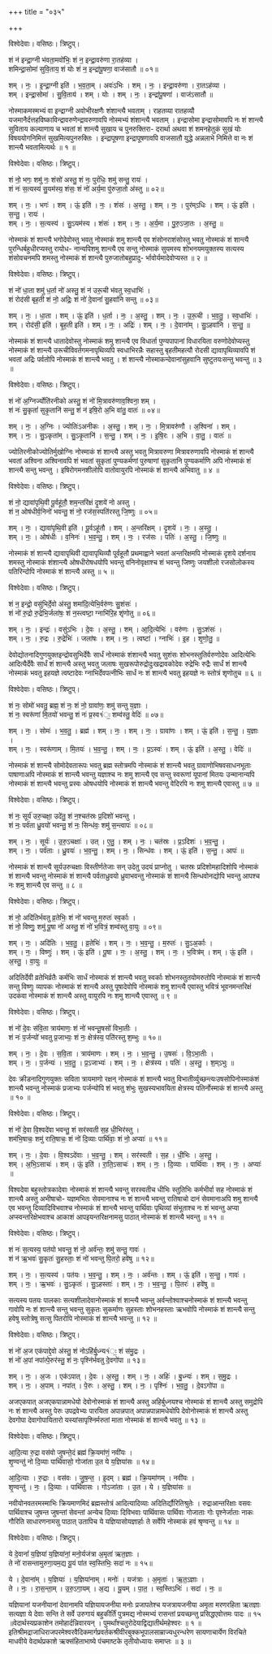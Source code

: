 +++
title = "०३५"

+++


विश्वेदेवाः। वसिष्ठः। त्रिष्टुप्।

शं न॑ इन्द्रा॒ग्नी भ॑वता॒मवो॑भिः॒ शं न॒ इन्द्रा॒वरु॑णा रा॒तह॑व्या ।  
शमिन्द्रा॒सोमा॑ सुवि॒ताय॒ शं योः शं न॒ इन्द्रा॑पू॒षणा॒ वाज॑सातौ ॥ ०१॥

शम् । नः॒ । इ॒न्द्रा॒ग्नी इति॑ । भ॒व॒ता॒म् । अवः॑ऽभिः । शम् । नः॒ । इन्द्रा॒वरु॑णा । रा॒तऽह॑व्या ।  
शम् । इन्द्रा॒सोमा॑ । सु॒वि॒ताय॑ । शम् । योः । शम् । नः॒ । इन्द्रा॑पू॒षणा॑ । वाज॑ऽसातौ ॥

नोस्माकमस्मभ्यं वा इन्द्राग्नी अवोभीरक्षणैः शंशान्त्यै भवताम् । राहतव्या रातहव्यौ यजमानैर्दत्तहविष्काविन्द्रावरुणेन्द्रावरुणावपि नोस्मभ्यं शंशान्त्यै भवताम् । इन्द्रासोमा इन्द्रासोमावपि नः शं शान्त्यै सुविताय कल्याणाय च भवतां शं शान्त्यै सुखाय च पुनरुक्तिरा- दरार्था अथवा शं शमनहेतुकं सुखं योः विषययोगनिमित्तं सुखमित्यपुनरुक्तिः । इन्द्रापूषणा इन्द्रापूषणावपि वाजसातौ युद्धे अन्नलाभे निमित्ते वा नः शं शान्त्यै भवतामित्यर्थः ॥ १ ॥

विश्वेदेवाः। वसिष्ठः। त्रिष्टुप्।

शं नो॒ भगः॒ शमु॑ नः॒ शंसो॑ अस्तु॒ शं नः॒ पुरं॑धिः॒ शमु॑ सन्तु॒ रायः॑ ।  
शं नः॑ स॒त्यस्य॑ सु॒यम॑स्य॒ शंसः॒ शं नो॑ अर्य॒मा पु॑रुजा॒तो अ॑स्तु ॥ ०२॥

शम् । नः॒ । भगः॑ । शम् । ऊं॒ इति॑ । नः॒ । शंसः॑ । अ॒स्तु॒ । शम् । नः॒ । पुर॑म्ऽधिः । शम् । ऊं॒ इति॑ । स॒न्तु॒ । रायः॑ ।  
शम् । नः॒ । स॒त्यस्य॑ । सु॒ऽयम॑स्य । शंसः॑ । शम् । नः॒ । अ॒र्य॒मा । पु॒रु॒ऽजा॒तः । अ॒स्तु॒ ॥

नोस्माकं शं शान्त्यै भगोदेवोस्तु भवतु नोस्माकं शमु शान्त्यै एव शंसोनराशंसोस्तु भवतु नोस्माकं शं शान्त्यै पुरन्धिर्बहुधीरप्यस्तु रायोध- नान्यपिशमु शान्त्यै एव सन्तु नोस्माकं सुयमस्य शोभनयमयुक्तस्य सत्यस्य शंसोवचनमपि शमस्तु नोस्माकं शं शान्त्यै पुरुजातोबहुप्रादु- र्भावोर्यमादेवोप्यस्त ॥ २ ॥

विश्वेदेवाः। वसिष्ठः। त्रिष्टुप्।

शं नो॑ धा॒ता शमु॑ ध॒र्ता नो॑ अस्तु॒ शं न॑ उरू॒ची भ॑वतु स्व॒धाभिः॑ ।  
शं रोद॑सी बृह॒ती शं नो॒ अद्रिः॒ शं नो॑ दे॒वानां॑ सु॒हवा॑नि सन्तु ॥ ०३॥

शम् । नः॒ । धा॒ता । शम् । ऊं॒ इति॑ । ध॒र्ता । नः॒ । अ॒स्तु॒ । शम् । नः॒ । उ॒रू॒ची । भ॒व॒तु॒ । स्व॒धाभिः॑ ।  
शम् । रोद॑सी॒ इति॑ । बृ॒ह॒ती इति॑ । शम् । नः॒ । अद्रिः॑ । शम् । नः॒ । दे॒वाना॑म् । सु॒ऽहवा॑नि । स॒न्तु॒ ॥

नोस्माकं शं शान्त्यै धातादेवोस्तु नोस्माकं शमु शान्त्यै एव विधार्ता पुण्यपापानां विधारयिता वरुणोदेवोप्यस्तु नोस्माकं शं शान्त्यै उरूचीविवर्तगमनापृथिव्यपि स्वधाभिरन्नैः सहास्तु बृहतीमहत्यौ रोदसी द्यावापृथिव्यावपि शं भवतां अद्रिः पर्वतोपि नोस्माकं शं शान्त्यै भवतु । शं शान्त्यै नोस्माकन्देवानांसुहवानि सुष्टुतयःसन्तु भवन्तु ॥ ३ ॥

विश्वेदेवाः। वसिष्ठः। त्रिष्टुप्।

शं नो॑ अ॒ग्निर्ज्योति॑रनीको अस्तु॒ शं नो॑ मि॒त्रावरु॑णाव॒श्विना॒ शम् ।  
शं नः॑ सु॒कृतां॑ सुकृ॒तानि॑ सन्तु॒ शं न॑ इषि॒रो अ॒भि वा॑तु॒ वातः॑ ॥ ०४॥

शम् । नः॒ । अ॒ग्निः । ज्योतिः॑ऽअनीकः । अ॒स्तु॒ । शम् । नः॒ । मि॒त्रावरु॑णौ । अ॒श्विना॑ । शम् ।  
शम् । नः॒ । सु॒ऽकृता॑म् । सु॒ऽकृ॒तानि॑ । स॒न्तु॒ । शम् । नः॒ । इ॒षि॒रः । अ॒भि । वा॒तु॒ । वातः॑ ॥

ज्योतिरनीकोज्योतिर्मुखोग्निः नोस्माकं शं शान्त्यै अस्तु भवतु मित्रावरुणा मित्रावरुणावपि नोस्माकं शं शान्त्यै भवतां अश्विना अश्विनावपि शं भवतां सुकृतां पुण्यकर्मणां पुरुषाणां सुकृतानि पुण्यकर्माणि अपि नोस्माकं शं शान्त्यै सन्तु भवन्तु । इषिरोगमनशीलोपि वातोवायुरपि नोस्माकं शं शान्त्यै अभिवातु ॥ ४ ॥

विश्वेदेवाः। वसिष्ठः। त्रिष्टुप्।

शं नो॒ द्यावा॑पृथि॒वी पू॒र्वहू॑तौ॒ शम॒न्तरि॑क्षं दृ॒शये॑ नो अस्तु ।  
शं न॒ ओष॑धीर्व॒निनो॑ भवन्तु॒ शं नो॒ रज॑स॒स्पति॑रस्तु जि॒ष्णुः ॥ ०५॥

शम् । नः॒ । द्यावा॑पृथि॒वी इति॑ । पू॒र्वऽहू॑तौ । शम् । अ॒न्तरि॑क्षम् । दृ॒शये॑ । नः॒ । अ॒स्तु॒ ।  
शम् । नः॒ । ओष॑धीः । व॒निनः॑ । भ॒व॒न्तु॒ । शम् । नः॒ । रज॑सः । पतिः॑ । अ॒स्तु॒ । जि॒ष्णुः ॥

नोस्माकं शं शान्त्यै द्यावापृथिवी द्यावापृथिव्यौ पूर्वहूतौ प्रथमाह्वाने भवतां अन्तरिक्षमपि नोस्माकं दृशये दर्शनाय शमस्तु नोस्माकं शंशान्त्यै ओषधीरोषधयोपि भवन्तु वनिनोवृक्षाश्च शं भवन्तु जिष्णुः जयशीलो रजसोलोकस्य पतिरिन्दोपि नोस्माकं शं शान्त्यै अस्तु ॥ ५ ॥

विश्वेदेवाः। वसिष्ठः। त्रिष्टुप्।

शं न॒ इन्द्रो॒ वसु॑भिर्दे॒वो अ॑स्तु॒ शमा॑दि॒त्येभि॒र्वरु॑णः सु॒शंसः॑ ।  
शं नो॑ रु॒द्रो रु॒द्रेभि॒र्जला॑षः॒ शं न॒स्त्वष्टा॒ ग्नाभि॑रि॒ह शृ॑णोतु ॥ ०६॥

शम् । नः॒ । इन्द्रः॑ । वसु॑ऽभिः । दे॒वः । अ॒स्तु॒ । शम् । आ॒दि॒त्येभिः॑ । वरु॑णः । सु॒ऽशंसः॑ ।  
शम् । नः॒ । रु॒द्रः । रु॒द्रेभिः॑ । जला॑षः । शम् । नः॒ । त्वष्टा॑ । ग्नाभिः॑ । इ॒ह । शृ॒णो॒तु॒ ॥

देवोद्योतनादिगुणयुक्तइन्द्रोवसुभिर्देवैः सार्धं नोस्माकं शंशान्त्यै भवतु सुशंसः शोभनस्तुतिर्वरुणोदेवः आदित्येभिः आदित्यैर्देवैः सार्धं शं शान्त्यै अस्तु भवतु जलाषः सुखरूपोरुद्रोदुःखद्रावकोदेवः रुद्रेभिः रुद्रैः सार्धं शं शान्त्यै नोस्माकं भवतु इहयज्ञे त्वष्टादेवः ग्नाभिर्देवपत्नीभिः सार्धं नः शं शान्त्यै भवतु इहयज्ञे नः स्तोत्रं शृणोतुच ॥ ६ ॥

विश्वेदेवाः। वसिष्ठः। त्रिष्टुप्।

शं नः॒ सोमो॑ भवतु॒ ब्रह्म॒ शं नः॒ शं नो॒ ग्रावा॑णः॒ शमु॑ सन्तु य॒ज्ञाः ।  
शं नः॒ स्वरू॑णां मि॒तयो॑ भवन्तु॒ शं नः॑ प्र॒स्व१॑ः॒ शम्व॑स्तु॒ वेदिः॑ ॥ ०७॥

शम् । नः॒ । सोमः॑ । भ॒व॒तु॒ । ब्रह्म॑ । शम् । नः॒ । शम् । नः॒ । ग्रावा॑णः । शम् । ऊं॒ इति॑ । स॒न्तु॒ । य॒ज्ञाः ।  
शम् । नः॒ । स्वरू॑णाम् । मि॒तयः॑ । भ॒व॒न्तु॒ । शम् । नः॒ । प्र॒ऽस्वः॑ । शम् । ऊं॒ इति॑ । अ॒स्तु॒ । वेदिः॑ ॥

नोस्माकं शं शान्त्यै सोमोदेवतारूपः भवतु ब्रह्म स्तोत्रमपि नोस्माकं शं शान्त्यै भवतु ग्रावाणोभिषवसाधनभूताः पाषाणाअपि नोस्माकं शं शान्त्यै भवन्तु यज्ञाश्च नः शमु शान्त्यै एव सन्तु स्वरूणां यूपानां मितयः उन्मानान्यपि नोस्माकं शं शान्त्यै भवन्तु प्रस्वः ओषधयोपि नोस्माकं शं शान्त्यै भवन्तु वेदिरपि नः शमु शान्त्यै एवास्तु ॥ ७ ॥

विश्वेदेवाः। वसिष्ठः। त्रिष्टुप्।

शं नः॒ सूर्य॑ उरु॒चक्षा॒ उदे॑तु॒ शं न॒श्चत॑स्रः प्र॒दिशो॑ भवन्तु ।  
शं नः॒ पर्व॑ता ध्रु॒वयो॑ भवन्तु॒ शं नः॒ सिन्ध॑वः॒ शमु॑ स॒न्त्वापः॑ ॥ ०८॥

शम् । नः॒ । सूर्यः॑ । उ॒रु॒ऽचक्षाः॑ । उत् । ए॒तु॒ । शम् । नः॒ । चत॑स्रः । प्र॒ऽदिशः॑ । भ॒व॒न्तु॒ ।  
शम् । नः॒ । पर्व॑ताः । ध्रु॒वयः॑ । भ॒व॒न्तु॒ । शम् । नः॒ । सिन्ध॑वः । शम् । ऊं॒ इति॑ । स॒न्तु॒ । आपः॑ ॥

नोस्माकं शं शान्त्यै सूर्यउरुचक्षाः विस्तीर्णतेजाः सन् उदेतु उदयं प्राप्नोतु । चतस्रः प्रदिशोमहादिशोपि नोस्माकं शं शान्त्यै भवन्तु नोस्माकं शं शान्त्यै पर्वताध्रुवयो ध्रुवाभवन्तु नोस्माकं शं शान्त्यै सिन्धवोनद्योपि भवन्तु आपश्च नः शमु शान्त्यै एव सन्तु ॥ ८ ॥

विश्वेदेवाः। वसिष्ठः। त्रिष्टुप्।

शं नो॒ अदि॑तिर्भवतु व्र॒तेभिः॒ शं नो॑ भवन्तु म॒रुतः॑ स्व॒र्काः ।  
शं नो॒ विष्णुः॒ शमु॑ पू॒षा नो॑ अस्तु॒ शं नो॑ भ॒वित्रं॒ शम्व॑स्तु वा॒युः ॥ ०९॥

शम् । नः॒ । अदि॑तिः । भ॒व॒तु॒ । व्र॒तेभिः॑ । शम् । नः॒ । भ॒व॒न्तु॒ । म॒रुतः॑ । सु॒ऽअ॒र्काः ।  
शम् । नः॒ । विष्णुः॑ । शम् । ऊं॒ इति॑ । पू॒षा । नः॒ । अ॒स्तु॒ । शम् । नः॒ । भ॒वित्र॑म् । शम् । ऊं॒ इति॑ । अ॒स्तु॒ । वा॒युः ॥

अदितिर्देवी व्रतेभिर्व्रतैः कर्मभिः सार्धं नोस्माकं शं शान्त्यै भवतु स्वर्काः शोभनस्तुतयोमरुतोपि नोस्माकं शं शान्त्यै सन्तु विष्णुः व्यापकः नोस्माकं शं शान्त्यै अस्तु पूषादेवोपि नोस्माकं शमु शान्त्यै एवास्तु भवित्रं भूवनमन्तरिक्षं उदकंवा नोस्माकं शं शान्त्यै अस्तु वायुरपि नः शमु शान्त्यै एवास्तु ॥ ९ ॥

विश्वेदेवाः। वसिष्ठः। त्रिष्टुप्।

शं नो॑ दे॒वः स॑वि॒ता त्राय॑माणः॒ शं नो॑ भवन्तू॒षसो॑ विभा॒तीः ।  
शं नः॑ प॒र्जन्यो॑ भवतु प्र॒जाभ्यः॒ शं नः॒ क्षेत्र॑स्य॒ पति॑रस्तु श॒म्भुः ॥ १०॥

शम् । नः॒ । दे॒वः । स॒वि॒ता । त्राय॑माणः । शम् । नः॒ । भ॒व॒न्तु॒ । उ॒षसः॑ । वि॒ऽभा॒तीः ।  
शम् । नः॒ । प॒र्जन्यः॑ । भ॒व॒तु॒ । प्र॒ऽजाभ्यः॑ । शम् । नः॒ । क्षेत्र॑स्य । पतिः॑ । अ॒स्तु॒ । श॒म्ऽभुः ॥

देवः क्रीडनादिगुणयुक्तः सविता त्रायमाणो रक्षन् नोस्माकं शं शान्त्यै भवतु विभातीर्व्युच्छन्त्यःउषसोपिनोस्माकंशं शान्त्यै भवन्तु नोस्माकं प्रजाभ्यः पर्जन्योपि शं भवतु शंभुः सुखस्यभावयिता क्षेत्रस्य पतिर्नोस्माकं शं शान्त्यै अस्तु ॥ १० ॥

विश्वेदेवाः। वसिष्ठः। त्रिष्टुप्।

शं नो॑ दे॒वा वि॒श्वदे॑वा भवन्तु॒ शं सर॑स्वती स॒ह धी॒भिर॑स्तु ।  
शम॑भि॒षाचः॒ शमु॑ राति॒षाचः॒ शं नो॑ दि॒व्याः पार्थि॑वाः॒ शं नो॒ अप्याः॑ ॥ ११॥

शम् । नः॒ । दे॒वाः । वि॒श्वऽदे॑वाः । भ॒व॒न्तु॒ । शम् । सर॑स्वती । स॒ह । धी॒भिः । अ॒स्तु॒ ।  
शम् । अ॒भि॒ऽसाचः॑ । शम् । ऊं॒ इति॑ । रा॒ति॒ऽसाचः॑ । शम् । नः॒ । दि॒व्याः । पार्थि॑वाः । शम् । नः॒ । अप्याः॑ ॥

विश्वदेवा बहुस्तोत्रकादेवाः नोस्माकं शं शान्त्यै भवन्तु सरस्वतीच धीभिः स्तुतिभिः कर्मभीर्वा सह नोस्माकं शं शान्त्यै अस्तु अभीषाचो- यज्ञमभितः सेवमानाश्च नः शं शान्त्यै भवन्तु रातिषाचो दानं सेवमानाअपि शमु शान्त्यै एव भवन्तु दिव्यादिविभवाश्च नोस्माकं शं शान्त्यै भवन्तु पार्थिवाः पृथिव्यां संभूताश्च नः शं भवन्तु अप्या अप्स्वन्तरिक्षेभवाश्च आकाशं आपइयन्तरिक्षनामसु पाठात् नोस्माकं शं शान्त्यै भवन्तु ॥ ११ ॥

विश्वेदेवाः। वसिष्ठः। त्रिष्टुप्।

शं नः॑ स॒त्यस्य॒ पत॑यो भवन्तु॒ शं नो॒ अर्व॑न्तः॒ शमु॑ सन्तु॒ गावः॑ ।  
शं न॑ ऋ॒भवः॑ सु॒कृतः॑ सु॒हस्ताः॒ शं नो॑ भवन्तु पि॒तरो॒ हवे॑षु ॥ १२॥

शम् । नः॒ । स॒त्यस्य॑ । पत॑यः । भ॒व॒न्तु॒ । शम् । नः॒ । अर्व॑न्तः । शम् । ऊं॒ इति॑ । स॒न्तु॒ । गावः॑ ।  
शम् । नः॒ । ऋ॒भवः॑ । सु॒ऽकृतः॑ । सु॒ऽहस्ताः॑ । शम् । नः॒ । भ॒व॒न्तु॒ । पि॒तरः॑ । हवे॑षु ॥

सत्यस्य पतयः पालकाः सत्यशीलादेवानोस्माकं शं शान्त्यै भवन्तु अर्वन्तोश्वाश्चनोस्माकं शं शान्त्यै भवन्तु गावोपि नः शं शान्त्यै सन्तु भवन्तु सुकृतः सुकर्माणः सुहस्ताः शोभनहस्ताः ऋभवोपि नोस्माकं शं शान्त्यै सन्तु हवेषु स्तोत्रेषु सत्सु पितरोपि नोस्माकं शं शान्त्यै भवन्तु ॥ १२ ॥

विश्वेदेवाः। वसिष्ठः। त्रिष्टुप्।

शं नो॑ अ॒ज एक॑पाद्दे॒वो अ॑स्तु॒ शं नोऽहि॑र्बु॒ध्न्य१॑ः॒ शं स॑मु॒द्रः ।  
शं नो॑ अ॒पां नपा॑त्पे॒रुर॑स्तु॒ शं नः॒ पृश्नि॑र्भवतु दे॒वगो॑पा ॥ १३॥

शम् । नः॒ । अ॒जः । एक॑ऽपात् । दे॒वः । अ॒स्तु॒ । शम् । नः॒ । अहिः॑ । बु॒ध्न्यः॑ । शम् । स॒मु॒द्रः ।  
शम् । नः॒ । अ॒पाम् । नपा॑त् । पे॒रुः । अ॒स्तु॒ । शम् । नः॒ । पृश्निः॑ । भ॒व॒तु॒ । दे॒वऽगो॑पा ॥

अजएकपात् अजएकपान्नामधेयो देवोनोस्माकं शं शान्त्यै अस्तु अहिर्बुध्नयश्च नोस्माकं शं शान्त्यै अस्तु समुद्रोपि नः शं शान्त्यै अस्तु पेरुः उपद्रवेभ्यः पारयिता अपान्नपात् अपान्नपान्नामधेयोपि देवोनोस्माकं शं शान्त्यै अस्तु देवगोपा देवागोपायितारो यस्यांसापृश्निर्मरुतां माता नोस्माकं शं शान्त्यै भवतु ॥ १३ ॥

विश्वेदेवाः। वसिष्ठः। त्रिष्टुप्।

आ॒दि॒त्या रु॒द्रा वस॑वो जुषन्ते॒दं ब्रह्म॑ क्रि॒यमा॑णं॒ नवी॑यः ।  
शृ॒ण्वन्तु॑ नो दि॒व्याः पार्थि॑वासो॒ गोजा॑ता उ॒त ये य॒ज्ञिया॑सः ॥ १४॥

आ॒दि॒त्याः । रु॒द्राः । वस॑वः । जु॒ष॒न्त॒ । इ॒दम् । ब्रह्म॑ । क्रि॒यमा॑णम् । नवी॑यः ।  
शृ॒ण्वन्तु॑ । नः॒ । दि॒व्याः । पार्थि॑वासः । गोऽजा॑ताः । उ॒त । ये । य॒ज्ञिया॑सः ॥

नवीयोनवतरमस्माभिः क्रियमाणमिदं ब्रह्मस्तोत्रं आदित्यादिव्याः अदितिर्द्यौरितिश्रुतेः । रुद्राआन्तरिक्षाः वसवः पार्थिवाश्च जुषन्त जुषन्तां सेवन्तां अन्येच दिव्याः दिविभवाः पार्थिवासः पार्थिवाः गोजाताः गोः पृश्नेर्जाताः नाकः गौरिति साधारणनामसु पाठात् उतापिच ये यज्ञियासोयज्ञार्हाः ते सर्वेपि नोस्माकं हवं श्रृण्वन्तु ॥ १४ ॥

विश्वेदेवाः। वसिष्ठः। त्रिष्टुप्।

ये दे॒वानां॑ य॒ज्ञिया॑ य॒ज्ञिया॑नां॒ मनो॒र्यज॑त्रा अ॒मृता॑ ऋत॒ज्ञाः ।  
ते नो॑ रासन्तामुरुगा॒यम॒द्य यू॒यं पा॑त स्व॒स्तिभिः॒ सदा॑ नः ॥ १५॥

ये । दे॒वाना॑म् । य॒ज्ञियाः॑ । य॒ज्ञिया॑नाम् । मनोः॑ । यज॑त्राः । अ॒मृताः॑ । ऋ॒त॒ऽज्ञाः ।  
ते । नः॒ । रा॒स॒न्ता॒म् । उ॒रु॒ऽगा॒यम् । अ॒द्य । यू॒यम् । पा॒त॒ । स्व॒स्तिऽभिः॑ । सदा॑ । नः॒ ॥

यज्ञियानां यजनीयानां देवानामपि यज्ञियायजनीया मनोः प्रजापतेश्च यजत्रायजनीया अमृता मरणरहिता ऋतज्ञाः सत्यज्ञा ये देवाः सन्ति ते सर्वे उरुगायं बहुकीर्तिं पुत्रमद्य नोस्मभ्यं रासन्तां प्रयच्छन्तु प्रसिद्धएवोत्तमः पादः ॥ १५ ॥वेदार्थस्यप्रकाशेन तमोहार्दन्निवारयन् । पुमर्थांश्चतुरोदेयाद्विद्यातीर्थमहेश्वरः ॥ १ ॥इतिश्रीमद्राजाधिराजपरमेश्वरवैदिकमार्गप्रवर्तकश्रीवीरबुक्कभूपालसाम्राज्यधुरन्धरेण सायणाचार्येण विरचिते माधवीये वेदार्थप्रकाशे ऋक्संहिताभाष्ये पंचमाष्टके तृतीयोध्यायः समाप्तः ॥ ३ ॥